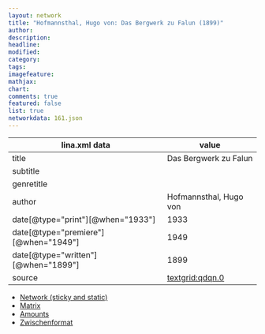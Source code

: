 ```yaml
---
layout: network
title: "Hofmannsthal, Hugo von: Das Bergwerk zu Falun (1899)"
author:
description:
headline:
modified:
category:
tags:
imagefeature: 
mathjax: 
chart: 
comments: true
featured: false
list: true
networkdata: 161.json
---
```

lina.xml data  | value
------------- | -------------
title|Das Bergwerk zu Falun
subtitle|
genretitle|
author|Hofmannsthal, Hugo von
date[@type="print"][@when="1933"]|1933
date[@type="premiere"][@when="1949"]|1949
date[@type="written"][@when="1899"]|1899
source|[textgrid:qdqn.0](https://textgridlab.org/1.0/tgcrud-public/rest/textgrid:qdqn.0/data)



* [Network (sticky and static)](/network161)
* [Matrix](/matrix161)
* [Amounts](/amounts161)
* [Zwischenformat](/lina161 )
